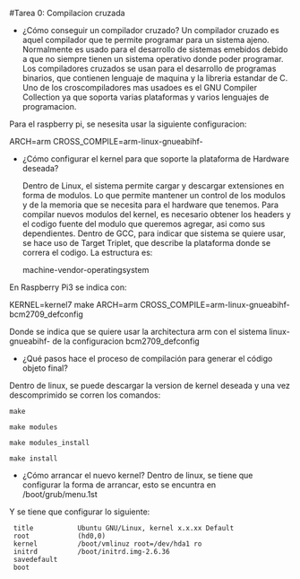 #Tarea 0: Compilacion cruzada

* ¿Cómo conseguir un compilador cruzado?
	Un compilador cruzado es aquel compilador que te permite programar para un sistema ajeno. Normalmente es usado para el desarrollo de sistemas emebidos debido a que no siempre tienen un sistema operativo donde poder programar. Los compiladores cruzados se usan para el desarrollo de programas binarios, que contienen lenguaje de maquina y la libreria estandar de C. Uno de los croscompiladores mas usadoes es el GNU Compiler Collection ya que soporta varias plataformas y varios lenguajes de programacion.

Para el raspberry pi, se nesesita usar la siguiente configuracion:

ARCH=arm CROSS_COMPILE=arm-linux-gnueabihf-

* ¿Cómo configurar el kernel para que soporte la plataforma de Hardware deseada?

	Dentro de Linux, el sistema permite cargar y descargar extensiones en forma de modulos. Lo que permite mantener un control de los modulos y de la memoria que se necesita para el hardware que tenemos.
Para compilar nuevos modulos del kernel, es necesario obtener los headers y el codigo fuente del modulo que queremos agregar, asi como sus dependientes.
Dentro de GCC, para indicar que sistema se quiere usar, se hace uso de Target Triplet, que describe la plataforma donde se correra el codigo. La estructura es:
	
	machine-vendor-operatingsystem
	
En Raspberry Pi3  se indica con:

KERNEL=kernel7
make ARCH=arm CROSS_COMPILE=arm-linux-gnueabihf- bcm2709_defconfig

Donde se indica que se quiere usar la architectura arm con el sistema linux-gnueabihf- de la configuracion bcm2709_defconfig 

* ¿Qué pasos hace el proceso de compilación para generar el código objeto final?

Dentro de linux, se puede descargar la version de kernel deseada y una vez descomprimido se corren los comandos:

	make

	make modules

	make modules_install

	make install


* ¿Cómo arrancar el nuevo kernel?
Dentro de linux, se tiene que configurar la forma de arrancar, esto se encuntra en /boot/grub/menu.1st

Y se tiene que configurar lo siguiente:
	 
	 title           Ubuntu GNU/Linux, kernel x.x.xx Default
     root            (hd0,0)
     kernel          /boot/vmlinuz root=/dev/hda1 ro
     initrd          /boot/initrd.img-2.6.36
     savedefault
     boot


